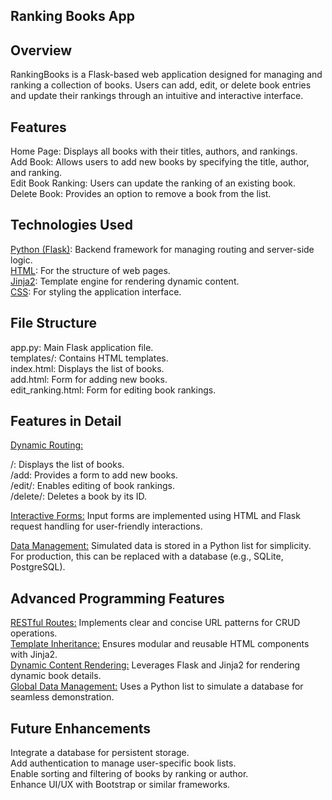 ## **Ranking Books App**
## **Overview**
RankingBooks is a Flask-based web application designed for managing and ranking a collection of books. Users can add, edit, or delete book entries and update their rankings through an intuitive and interactive interface.

## **Features**
Home Page: Displays all books with their titles, authors, and rankings.<br>
Add Book: Allows users to add new books by specifying the title, author, and ranking.<br>
Edit Book Ranking: Users can update the ranking of an existing book.<br>
Delete Book: Provides an option to remove a book from the list.<br>
 
## **Technologies Used**
<ins>Python (Flask)</ins>: Backend framework for managing routing and server-side logic.<br>
<ins>HTML</ins>: For the structure of web pages.<br>
<ins>Jinja2</ins>: Template engine for rendering dynamic content.<br>
<ins>CSS</ins>: For styling the application interface.<br>

## **File Structure**
app.py: Main Flask application file.<br>
templates/: Contains HTML templates.<br>
index.html: Displays the list of books.<br>
add.html: Form for adding new books.<br>
edit_ranking.html: Form for editing book rankings.<br>

## **Features in Detail**
<ins>Dynamic Routing:</ins>

/: Displays the list of books.<br>
/add: Provides a form to add new books.<br>
/edit/<id>: Enables editing of book rankings.<br>
/delete/<id>: Deletes a book by its ID.<br>

<ins>Interactive Forms:</ins>
Input forms are implemented using HTML and Flask request handling for user-friendly interactions.<br>

<ins>Data Management:</ins>
Simulated data is stored in a Python list for simplicity. For production, this can be replaced with a database (e.g., SQLite, PostgreSQL).<br>

## **Advanced Programming Features**
<ins>RESTful Routes:</ins> Implements clear and concise URL patterns for CRUD operations.<br>
<ins>Template Inheritance:</ins> Ensures modular and reusable HTML components with Jinja2.<br>
<ins>Dynamic Content Rendering:</ins> Leverages Flask and Jinja2 for rendering dynamic book details.<br>
<ins>Global Data Management:</ins> Uses a Python list to simulate a database for seamless demonstration.<br>

## **Future Enhancements**
Integrate a database for persistent storage.<br>
Add authentication to manage user-specific book lists.<br>
Enable sorting and filtering of books by ranking or author.<br>
Enhance UI/UX with Bootstrap or similar frameworks.<br>
